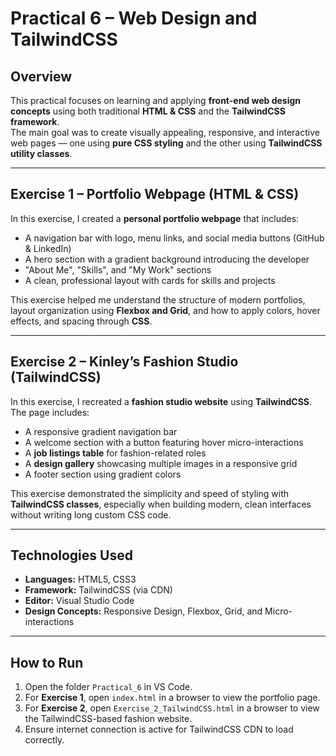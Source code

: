 # Practical 6 – Web Design and TailwindCSS

## Overview
This practical focuses on learning and applying **front-end web design concepts** using both traditional **HTML & CSS** and the **TailwindCSS framework**.  
The main goal was to create visually appealing, responsive, and interactive web pages — one using **pure CSS styling** and the other using **TailwindCSS utility classes**.

---

## Exercise 1 – Portfolio Webpage (HTML & CSS)
In this exercise, I created a **personal portfolio webpage** that includes:
- A navigation bar with logo, menu links, and social media buttons (GitHub & LinkedIn)
- A hero section with a gradient background introducing the developer
- "About Me", "Skills", and "My Work" sections
- A clean, professional layout with cards for skills and projects

This exercise helped me understand the structure of modern portfolios, layout organization using **Flexbox and Grid**, and how to apply colors, hover effects, and spacing through **CSS**.

---

## Exercise 2 – Kinley’s Fashion Studio (TailwindCSS)
In this exercise, I recreated a **fashion studio website** using **TailwindCSS**.  
The page includes:
- A responsive gradient navigation bar  
- A welcome section with a button featuring hover micro-interactions  
- A **job listings table** for fashion-related roles  
- A **design gallery** showcasing multiple images in a responsive grid  
- A footer section using gradient colors

This exercise demonstrated the simplicity and speed of styling with **TailwindCSS classes**, especially when building modern, clean interfaces without writing long custom CSS code.

---

## Technologies Used
- **Languages:** HTML5, CSS3  
- **Framework:** TailwindCSS (via CDN)  
- **Editor:** Visual Studio Code  
- **Design Concepts:** Responsive Design, Flexbox, Grid, and Micro-interactions

---

## How to Run
1. Open the folder `Practical_6` in VS Code.  
2. For **Exercise 1**, open `index.html` in a browser to view the portfolio page.  
3. For **Exercise 2**, open `Exercise_2_TailwindCSS.html` in a browser to view the TailwindCSS-based fashion website.  
4. Ensure internet connection is active for TailwindCSS CDN to load correctly.
